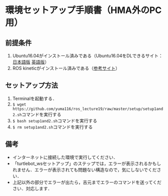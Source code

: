 # 環境セットアップ手順書（HMA外のPC用）

## 前提条件
1. Ubuntu16.04がインストール済みである（Ubuntu16.04をDLできるサイト：[日本語版](https://www.ubuntulinux.jp/News/ubuntu1604-ja-remix) [英語版](http://releases.ubuntu.com/16.04/)）
2. ROS kineticがインストール済みである（[参考サイト](http://wiki.ros.org/kinetic/Installation/Ubuntu)）

## セットアップ方法
1. Terminalを起動する．
2. `$ wget https://github.com/yuma116/ros_lecture19/raw/master/setup/setup1and2.sh`コマンドを実行する
3. `$ bash setup1and2.sh`コマンドを実行する
4. `$ rm setup1and2.sh`コマンドを実行する

## 備考
- インターネットに接続した環境で実行してください．
- 「turtlebot_wsセットアップ」のステップでは，エラーが表示されるかもしれません．エラーが表示されても問題ない構造なので，気にしないでください．
- 上記以外の部分でエラーが出たら，吉元までエラーのコマンドを送ってください．対応します．
